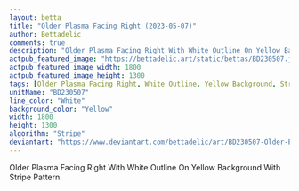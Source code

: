 ```yaml
---
layout: betta
title: "Older Plasma Facing Right (2023-05-07)"
author: Bettadelic
comments: true
description: "Older Plasma Facing Right With White Outline On Yellow Background With Stripe Pattern."
actpub_featured_image: "https://bettadelic.art/static/bettas/BD230507.jpg"
actpub_featured_image_width: 1800
actpub_featured_image_height: 1300
tags: [Older Plasma Facing Right, White Outline, Yellow Background, Stripe Pattern, May 2023]
unitName: "BD230507"
line_color: "White"
background_color: "Yellow"
width: 1800
height: 1300
algorithm: "Stripe"
deviantart: "https://www.deviantart.com/bettadelic/art/BD230507-Older-Plasma-Facing-Right-2023-05-07-961492599"
---
```


Older Plasma Facing Right With White Outline On Yellow Background With Stripe Pattern.
